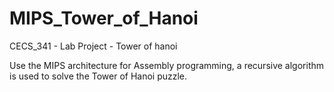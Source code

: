 # MIPS_Tower_of_Hanoi
CECS_341 - Lab Project - Tower of hanoi

Use the MIPS architecture for Assembly programming, a recursive algorithm is used to solve the Tower of Hanoi puzzle.
